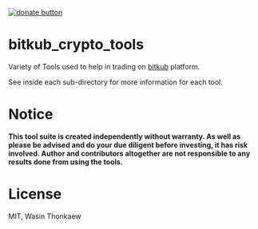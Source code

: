[![donate button](https://img.shields.io/badge/$-donate-ff69b4.svg?maxAge=2592000&amp;style=flat)](https://github.com/haxpor/donate)

# bitkub_crypto_tools
Variety of Tools used to help in trading on [bitkub](https://bitkub.com/) platform.

See inside each sub-directory for more information for each tool.

# Notice

**This tool suite is created independently without warranty. As well as please be advised and do your due diligent before investing, it has risk involved. Author and contributors altogether are not responsible to any results done from using the tools.**

# License
MIT, Wasin Thonkaew

